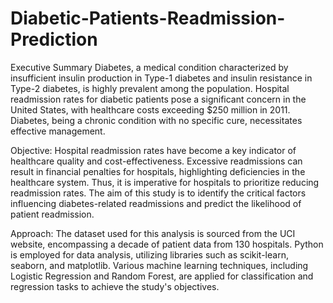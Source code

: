 # Diabetic-Patients-Readmission-Prediction

Executive Summary
Diabetes, a medical condition characterized by insufficient insulin production in Type-1 diabetes and insulin resistance in Type-2 diabetes, is highly prevalent among the population. Hospital readmission rates for diabetic patients pose a significant concern in the United States, with healthcare costs exceeding $250 million in 2011. Diabetes, being a chronic condition with no specific cure, necessitates effective management.

Objective: Hospital readmission rates have become a key indicator of healthcare quality and cost-effectiveness. Excessive readmissions can result in financial penalties for hospitals, highlighting deficiencies in the healthcare system. Thus, it is imperative for hospitals to prioritize reducing readmission rates. The aim of this study is to identify the critical factors influencing diabetes-related readmissions and predict the likelihood of patient readmission.

Approach: The dataset used for this analysis is sourced from the UCI website, encompassing a decade of patient data from 130 hospitals. Python is employed for data analysis, utilizing libraries such as scikit-learn, seaborn, and matplotlib. Various machine learning techniques, including Logistic Regression and Random Forest, are applied for classification and regression tasks to achieve the study's objectives.
